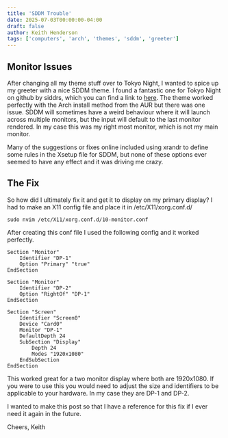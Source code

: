 ```yaml
---
title: 'SDDM Trouble'
date: 2025-07-03T00:00:00-04:00
draft: false
author: Keith Henderson 
tags: ['computers', 'arch', 'themes', 'sddm', 'greeter']
---
```


## Monitor Issues
After changing all my theme stuff over to Tokyo Night, I wanted to spice up my greeter with a nice SDDM theme. I found a fantastic one for Tokyo Night on github by siddrs, which you can find a link to [here](https://github.com/siddrs/tokyo-night-sddm). The theme worked perfectly with the Arch install method from the AUR but there was one issue. SDDM will sometimes have a weird behaviour where it will launch across multiple monitors, but the input will default to the last monitor rendered. In my case this was my right most monitor, which is not my main monitor.

Many of the suggestions or fixes online included using xrandr to define some rules in the Xsetup file for SDDM, but none of these options ever seemed to have any effect and it was driving me crazy.

## The Fix
So how did I ultimately fix it and get it to display on my primary display? I had to make an X11 config file and place it in /etc/X11/xorg.conf.d/ 

```
sudo nvim /etc/X11/xorg.conf.d/10-monitor.conf
```

After creating this conf file I used the following config and it worked perfectly.

```
Section "Monitor"
    Identifier "DP-1"
    Option "Primary" "true"
EndSection

Section "Monitor"
    Identifier "DP-2"
    Option "RightOf" "DP-1"
EndSection

Section "Screen"
    Identifier "Screen0"
    Device "Card0"
    Monitor "DP-1"
    DefaultDepth 24
    SubSection "Display"
        Depth 24
        Modes "1920x1080"
    EndSubSection
EndSection

```
This worked great for a two monitor display where both are 1920x1080. If you were to use this you would need to adjust the size and identifiers to be applicable to your hardware. In my case they are DP-1 and DP-2.

I wanted to make this post so that I have a reference for this fix if I ever need it again in the future.

Cheers,
Keith






